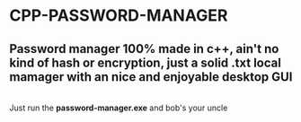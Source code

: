 # CPP-PASSWORD-MANAGER
<h2>Password manager 100% made in c++, ain't no kind of hash or encryption, just a solid .txt local mamager with an nice and enjoyable desktop GUI</h2>
<br>
Just run the <b>password-manager.exe</b> and bob's your uncle

